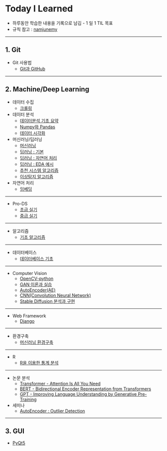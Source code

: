 # Today I Learned

- 하루동안 학습한 내용을 기록으로 남김 - 1 일 1 TIL 목표
- 규칙 참고 : [namjunemy](https://github.com/namjunemy/TIL) 

---

## 1. Git

- Git 사용법
  - [Git과 GitHub](https://github.com/wjsrlahrlco1998/TIL/blob/master/Basic_github)


---

## 2. Machine/Deep Learning

- 데이터 수집
  - [크롤링](https://github.com/wjsrlahrlco1998/TIL/blob/master/Data_crawling)
- 데이터 분석
  - [데이터분석 기초 요약](https://github.com/wjsrlahrlco1998/TIL/tree/master/Basic_DataAnalysis)
  - [Numpy와 Pandas](https://github.com/wjsrlahrlco1998/TIL/blob/master/Numpy_Pandas)
  - [데이터 시각화](https://github.com/wjsrlahrlco1998/TIL/blob/master/Data_visualization)
- 머신러닝/딥러닝
  - [머신러닝](https://github.com/wjsrlahrlco1998/TIL/blob/master/Machine_learning)
  - [딥러닝 : 기본](https://github.com/wjsrlahrlco1998/TIL/blob/master/Deep_learning)
  - [딥러닝 : 자연어 처리](https://github.com/wjsrlahrlco1998/TIL/blob/master/Unstructured_text_analysis)
  - [딥러닝 : EDA 예시](https://github.com/wjsrlahrlco1998/TIL/blob/master/DI_data_analysis)
  - [추천 시스템 알고리즘](https://github.com/wjsrlahrlco1998/TIL/blob/master/Recommendation_system)
  - [이상탐지 알고리즘](https://github.com/wjsrlahrlco1998/TIL/blob/master/Anomaly_Detection)
- 자연어 처리
  - [임베딩](https://github.com/wjsrlahrlco1998/TIL/blob/master/NLP)

---

- Pro-DS
  - [초급 실기](https://github.com/wjsrlahrlco1998/TIL/blob/master/Pro_DS_Beginner)
  - [중급 실기](https://github.com/wjsrlahrlco1998/TIL/blob/master/Pro_DS_Middle_class)

---

- 알고리즘
  - [기초 알고리즘](https://github.com/wjsrlahrlco1998/TIL/blob/master/Algorithm)

---

- 데이터베이스
  - [데이터베이스 기초](https://github.com/wjsrlahrlco1998/TIL/blob/master/DataBase)

---

- Computer Vision
  - [OpenCV-python](https://github.com/wjsrlahrlco1998/TIL/blob/master/OpenCV)
  - [GAN 이론과 실습](https://github.com/wjsrlahrlco1998/TIL/blob/master/GAN)
  - [AutoEncoder(AE)](https://github.com/wjsrlahrlco1998/TIL/blob/master/AutoEncoder)
  - [CNN(Convolution Neural Network)](https://github.com/wjsrlahrlco1998/TIL/blob/master/CNN)
  - [Stable Diffusion 분석과 구현](https://github.com/wjsrlahrlco1998/TIL/blob/master/Stable_Diffusion)

---

- Web Framework
  - [Django](https://github.com/wjsrlahrlco1998/TIL/blob/master/Django)

---

- 환경구축
  - [머신러닝 환경구축](https://github.com/wjsrlahrlco1998/TIL/blob/master/ML_Setup)

---

- R
  - [R을 이용한 통계 분석](https://github.com/wjsrlahrlco1998/TIL/blob/master/R)

---

- 논문 분석
  - [Transformer - Attention Is All You Need](https://github.com/wjsrlahrlco1998/TIL/blob/master/Transformer)
  - [BERT -  Bidirectional Encoder Representation from Transformers](https://github.com/wjsrlahrlco1998/TIL/blob/master/BERT)
  - [GPT - Improving Language Understanding by Generative Pre-Training](https://github.com/wjsrlahrlco1998/TIL/blob/master/GPT)
- 세미나
  - [AutoEncoder : Outlier Detection](https://github.com/wjsrlahrlco1998/TIL/blob/master/AutoEncoder_Seminar)

---

## 3. GUI

- [PyQt5](https://github.com/wjsrlahrlco1998/TIL/blob/master/PyQt5)